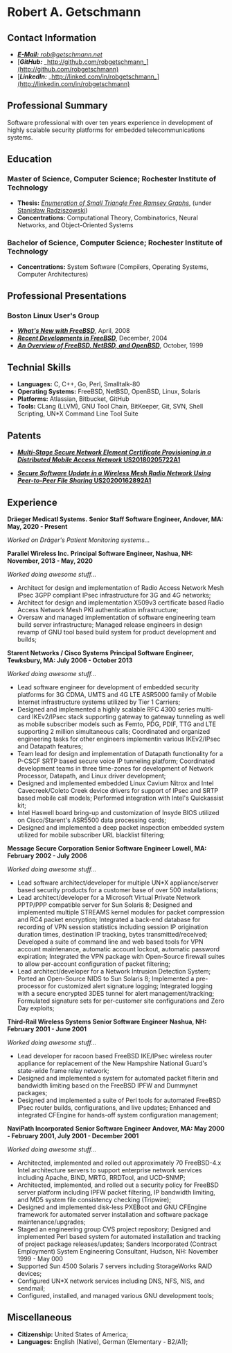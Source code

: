 # Robert A. Getschmann

## Contact Information

* [***E-Mail:*** _rob@getschmann.net_](mailto:rob@getschmann.net)
* [***GitHub:*** _http://github.com/robgetschmann_](http://github.com/robgetschmann)
* [***LinkedIn:*** _http://linked.com/in/robgetschmann_](http://linkedin.com/in/robgetschmann)

## Professional Summary

Software professional with over ten years experience in development of
highly scalable security platforms for embedded telecommunications systems.

## Education

### Master of Science, Computer Science; Rochester Institute of Technology

* **Thesis:** [_Enumeration of Small Triangle Free Ramsey Graphs_](http://scholarworks.rit.edu/theses/328/),
  (under [Stanisław Radziszowski](http://www.cs.rit.edu/~spr/))
* **Concentrations:** Computational Theory, Combinatorics, Neural Networks,
  and Object-Oriented Systems

### Bachelor of Science, Computer Science; Rochester Institute of Technology

* **Concentrations:** System Software (Compilers, Operating Systems,
  Computer Architectures)

## Professional Presentations

### Boston Linux User's Group

* [**_What's New with FreeBSD_**](http://www.blu.org/cgi-bin/calendar/2008-apr), April, 2008
* [**_Recent Developments in FreeBSD_**](http://www.blu.org/cgi-bin/calendar/2004-dec), December, 2004
* [**_An Overview of FreeBSD, NetBSD, and OpenBSD_**](http://www.blu.org/cgi-bin/calendar/1999-oct), October, 1999

## Technial Skills

* **Languages:** C, C++, Go, Perl, Smalltalk-80
* **Operating Systems:** FreeBSD, NetBSD, OpenBSD, Linux, Solaris
* **Platforms:** Atlassian, Bitbucket, GitHub
* **Tools:** CLang (LLVM), GNU Tool Chain, BitKeeper, Git, SVN, Shell
  Scripting, UN\*X Command Line Tool Suite

## Patents

* [**_Multi-Stage Secure Network Element Certificate Provisioning in a Distributed Mobile Access Network_ US20180205722A1**](https://patents.google.com/patent/US20180205722A1/en?q=robert&inventor=getschmann&oq=robert+getschmann)

* [**_Secure Software Update in a Wireless Mesh Radio Network Using Peer-to-Peer File Sharing_ US20200162892A1**](https://patents.google.com/patent/US20200162892A1/en?q=robert&inventor=getschmann&oq=robert+getschmann)

## Experience

**Dräeger Medicatl Systems.**
**Senior Staff Software Engineer, Andover, MA: May, 2020 - Present**

_Worked on Dräger's Patient Monitoring systems..._

**Parallel Wireless Inc.**
**Principal Software Engineer, Nashua, NH: November, 2013 - May, 2020**

_Worked doing awesome stuff…_

* Architect for design and implementation of Radio Access Network
  Mesh IPsec 3GPP compliant IPsec infrastructure for 3G and 4G networks;
* Architect for design and implementation X509v3 certificate based
  Radio Access Network Mesh PKI authentication infrastructure;
* Oversaw and managed implementation of software engineering team
  build server infrastructure; Managed release engineers in design
  revamp of GNU tool based build system for product development and
  builds;

**Starent Networks / Cisco Systems**
**Principal Software Engineer, Tewksbury, MA: July 2006 - October 2013**

_Worked doing awesome stuff…_

* Lead software engineer for development of embedded security platforms for
  3G CDMA, UMTS and 4G LTE ASR5000 family of Mobile Internet infrastructure
  systems utilized by Tier 1 Carriers;
* Designed and implemented a highly scalable RFC 4300 series
  multi-card IKEv2/IPsec stack supporting gateway to gateway tunneling
  as well as mobile subscriber models such as Femto, PDG, PDIF, TTG and
  LTE supporting 2 million simultaneous calls; Coordinated and organized
  engineering tasks for other engineers implementin various IKEv2/IPsec
  and Datapath features;
* Team lead for design and implementation of Datapath functionality
  for a P-CSCF SRTP based secure voice IP tunneling platform; Coordinated
  development teams in three time-zones for development of Network Processor,
  Datapath, and Linux driver development;
* Designed and implemented embedded Linux Cavium Nitrox and Intel
  Cavecreek/Coleto Creek device drivers for support of IPsec and SRTP based
  mobile call models; Performed integration with Intel's Quickassist kit;
* Intel Haswell board bring-up and customization of Insyde BIOS utilized
  on Cisco/Starent's ASR5500 data processing cards;
* Designed and implemented a deep packet inspection embedded system
  utilized for mobile subscriber URL blacklist filtering;

**Message Secure Corporation**
**Senior Software Engineer**
**Lowell, MA: February 2002 - July 2006**

_Worked doing awesome stuff…_

* Lead software architect/developer for multiple UN*X appliance/server
  based security products for a customer base of over 500 installations;
* Lead architect/developer for a Microsoft Virtual Private Network
  PPTP/PPP compatible server for Sun Solaris 8; Designed and implemented
  multiple STREAMS kernel modules for packet compression and RC4 packet
  encryption; Integrated a back-end database for recording of VPN session
  statistics including session IP origination duration times, destination
  IP tracking, bytes transmitted/received; Developed a suite of command line
  and web based tools for VPN account maintenance, automatic account lockout,
  automatic password expiration; Integrated the VPN package with Open-Source
  firewall suites to allow per-account configuration of packet filtering;
* Lead architect/developer for a Network Intrusion Detection System;
  Ported an Open-Source NIDS to Sun Solaris 8; Implemented a pre-processor
  for customized alert signature logging; Integrated logging with a secure
  encrypted 3DES tunnel for alert management/tracking; Formulated signature
  sets for per-customer site configurations and Zero Day exploits;

**Third-Rail Wireless Systems**
**Senior Software Engineer**
**Nashua, NH: February 2001 - June 2001**

_Worked doing awesome stuff…_

* Lead developer for racoon based FreeBSD IKE/IPsec wireless router
  appliance for replacement of the New Hampshire National Guard's
  state-wide frame relay network;
* Designed and implemented a system for automated packet filterin
  and bandwidth limiting based on the FreeBSD IPFW and Dummynet
  packages;
* Designed and implemented a suite of Perl tools for automated FreeBSD
  IPsec router builds, configurations, and live updates; Enhanced and
  integrated CFEngine for hands-off system configuration management;

**NaviPath Incorporated**
**Senior Software Engineer**
**Andover, MA: May 2000 - February 2001, July 2001 - December 2001**

_Worked doing awesome stuff…_

* Architected, implemented and rolled out approximately 70 FreeBSD-4.x
  Intel architecture servers to support enterprise network
  services including Apache, BIND, MRTG, RRDTool, and UCD-SNMP;
* Architected, implemented, and rolled out a security policy for
  FreeBSD server platform including IPFW packet filtering, IP bandwidth
  limiting, and MD5 system file consistency checking (Tripwire);
* Designed and implemented disk-less PXEBoot and GNU CFEngine framework
  for automated server installation and software package
  maintenance/upgrades;
* Staged an engineering group CVS project repository; Designed and
  implemented Perl based system for automated installation and
  tracking of project package releases/updates;
  Sanders Incorporated (Contract Employment)
  System Engineering Consultant, Hudson, NH: November 1999 - May 000
* Supported Sun 4500 Solaris 7 servers including StorageWorks RAID
  devices;
* Configured UN*X network services including DNS, NFS, NIS, and
  sendmail;
* Configured, installed, and managed various GNU development tools;

## Miscellaneous

* **Citizenship:** United States of America;
* **Languages:** English (Native), German (Elementary - B2/A1);
